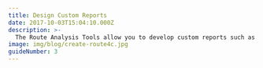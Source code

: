 ```yaml
---
title: Design Custom Reports
date: 2017-10-03T15:04:10.000Z
description: >-
  The Route Analysis Tools allow you to develop custom reports such as corridor analyses, trend reports, post project analyses and more. In this guide you'll learn how to design your own custom reports for detailed analysis.
image: img/blog/create-route4c.jpg
guideNumber: 3
---
```






